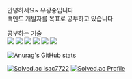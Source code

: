 안녕하세요~
유광중입니다 <br>
백엔드 개발자를 목표로 공부하고 있습니다 <br>

공부하는 기술 <br>
<img src="https://img.shields.io/badge/Java-F7DF1E?style=flat&logo=javascript&logoColor=white"/>
<img src="https://img.shields.io/badge/mysql-4479A1?style=flat&logo=mysql&logoColor=white"/>
<img src="https://img.shields.io/badge/Javascript-F7DF1E?style=flat&logo=javascript&logoColor=white"/>
<img src="https://img.shields.io/badge/html5-E34F26?style=flat&logo=html5&logoColor=white"/>
<img src="https://img.shields.io/badge/css3-1572B6?style=flat&logo=css3&logoColor=white"/>
<img src="https://img.shields.io/badge/nodejs-339933?style=flat&logo=nodedotjs&logoColor=white"/>


![Anurag's GitHub stats](https://github-readme-stats.vercel.app/api?username=isac7722&theme=default_icons=true)

[![Solved.ac isac7722](http://mazassumnida.wtf/api/v2/generate_badge?boj=isac7722)](https://solved.ac/isac7722/)
[![Solved.ac Profile](http://mazassumnida.wtf/api/v2/generate_badge?boj=jmsdew)](https://solved.ac/jmsdew/)
